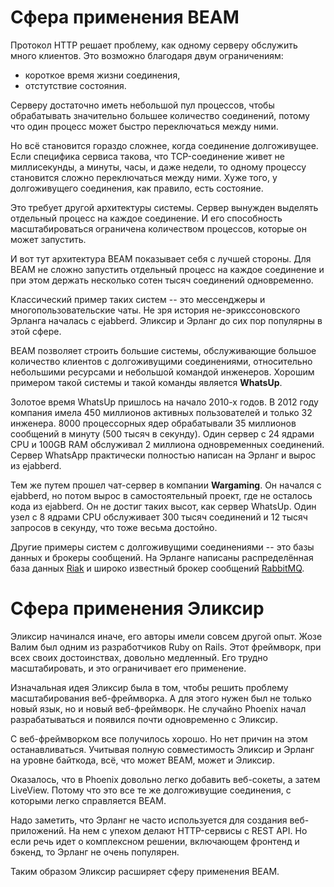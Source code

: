 # Сфера применения BEAM

Протокол HTTP решает проблему, как одному серверу обслужить много клиентов. Это возможно благодаря двум ограничениям:

- короткое время жизни соединения,
- отстутствие состояния.

Серверу достаточно иметь небольшой пул процессов, чтобы обрабатывать значительно большее количество соединений, потому что один процесс может быстро переключаться между ними.

Но всё становится гораздо сложнее, когда соединение долгоживущее. Если специфика сервиса такова, что TCP-соединение живет не миллисекунды, а минуты, часы, и даже недели, то одному процессу становится сложно переключаться между ними. Хуже того, у долгоживущего соединения, как правило, есть состояние.

Это требует другой архитектуры системы. Сервер вынужден выделять отдельный процесс на каждое соединение. И его способность масштабироваться ограничена количеством процессов, которые он может запустить.

И вот тут архитектура BEAM показывает себя с лучшей стороны. Для BEAM не сложно запустить отдельный процесс на каждое соединение и при этом держать несколько сотен тысяч соединений одновременно.

Классический пример таких систем -- это мессенджеры и многопользовательские чаты. Не зря история не-эрикссоновского Эрланга началась с ejabberd. Эликсир и Эрланг до сих пор популярны в этой сфере. 

BEAM позволяет строить большие системы, обслуживающие большое количество клиентов с долгоживущими соединениями, относительно небольшими ресурсами и небольшой командой инженеров. Хорошим примером такой системы и такой команды является **WhatsUp**.

Золотое время WhatsUp пришлось на начало 2010-х годов. В 2012 году компания имела 450 миллионов активных пользователей и только 32 инженера. 8000 процессорных ядер обрабатывали 35 миллионов сообщений в минуту (500 тысяч в секунду). Один сервер с 24 ядрами CPU и 100GB RAM обслуживал 2 миллиона одновременных соединений. Сервер WhatsApp практически полностью написан на Эрланг и вырос из ejabberd.

Тем же путем прошел чат-сервер в компании **Wargaming**. Он начался с ejabberd, но потом вырос в самостоятельный проект, где не осталось кода из ejabberd. Он не достиг таких высот, как сервер WhatsUp. Один узел с 8 ядрами CPU обслуживает 300 тысяч соединений и 12 тысяч запросов в секунду, что тоже весьма достойно.

Другие примеры систем с долгоживущими соединениями -- это базы данных и брокеры сообщений. На Эрланге написаны распределённая база данных [Riak](https://riak.com/) и широко известный брокер сообщений [RabbitMQ](https://rabbitmq.com/).


# Сфера применения Эликсир

Эликсир начинался иначе, его авторы имели совсем другой опыт. Жозе Валим был одним из разработчиков Ruby on Rails. Этот фреймворк, при всех своих достоинствах, довольно медленный. Его трудно масштабировать, и это ограничивает его применение.

Изначальная идея Эликсир была в том, чтобы решить проблему масштабирования веб-фреймворка. А для этого нужен был не только новый язык, но и новый веб-фреймворк. Не случайно Phoenix начал разрабатываться и появился почти одновременно с Эликсир.

С веб-фреймворком все получилось хорошо. Но нет причин на этом останавливаться. Учитывая полную совместимость Эликсир и Эрланг на уровне байткода, всё, что может BEAM, может и Эликсир. 

Оказалось, что в Phoenix довольно легко добавить веб-сокеты, а затем LiveView. Потому что это все те же долгоживущие соединения, с которыми легко справляется BEAM. 

Надо заметить, что Эрланг не часто используется для создания веб-приложений. На нем с упехом делают HTTP-сервисы с REST API. Но если речь идет о комплексном решении, включающем фронтенд и бэкенд, то Эрланг не очень популярен.

Таким образом Эликсир расширяет сферу применения BEAM.

